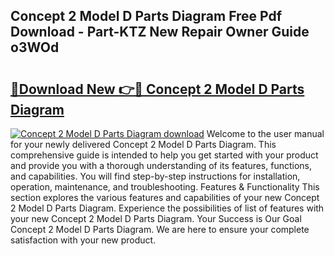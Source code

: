 ## Concept 2 Model D Parts Diagram Free Pdf Download - Part-KTZ New Repair Owner Guide o3WOd

# <h2><a href="http://dfs8uwg.blite.top/?on=Concept+2+Model+D+Parts+Diagram">🔗Download New 👉🔴 Concept 2 Model D Parts Diagram</a></h2>

[![Concept 2 Model D Parts Diagram download](https://i.imgur.com/lujVjoI.png)](http://dfs8uwg.blite.top/?on=Concept+2+Model+D+Parts+Diagram)
Welcome to the user manual for your newly delivered Concept 2 Model D Parts Diagram. This comprehensive guide is intended to help you get started with your product and provide you with a thorough understanding of its features, functions, and capabilities. You will find step-by-step instructions for installation, operation, maintenance, and troubleshooting. Features & Functionality This section explores the various features and capabilities of your new Concept 2 Model D Parts Diagram. Experience the possibilities of list of features with your new Concept 2 Model D Parts Diagram. Your Success is Our Goal Concept 2 Model D Parts Diagram. We are here to ensure your complete satisfaction with your new product.
